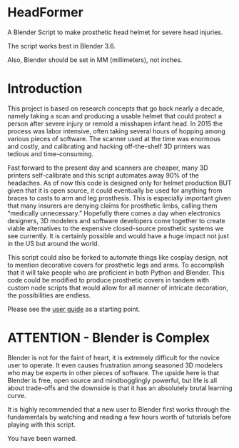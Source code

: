 # HeadFormer
A Blender Script to make prosthetic head helmet for severe head injuries.

The script works best in Blender 3.6.

Also, Blender should be set in MM (millimeters), not inches.

# Introduction

This project is based on research concepts that go back nearly a decade, namely taking a scan and producing a usable helmet that could protect a person after severe injury or remold a misshapen infant head. In 2015 the process was labor intensive, often taking several hours of hopping among various pieces of software. The scanner used at the time was enormous and costly, and calibrating and hacking off-the-shelf 3D printers was tedious and time-consuming.

Fast forward to the present day and scanners are cheaper, many 3D printers self-calibrate and this script automates away 90% of the headaches. As of now this code is designed only for helmet production BUT given that it is open source, it could eventually be used for anything from braces to casts to arm and leg prosthesis. This is especially important given that many insurers are denying claims for prosthetic limbs, calling them “medically unnecessary.” Hopefully there comes a day when electronics designers, 3D modelers and software developers come together to create viable alternatives to the expensive closed-source prosthetic systems we see currently. It is certainly possible and would have a huge impact not just in the US but around the world.

This script could also be forked to automate things like cosplay design, not to mention decorative covers for prosthetic legs and arms. To accomplish that it will take people who are proficient in both Python and Blender. This code could be modified to produce prosthetic covers in tandem with custom node scripts that would allow for all manner of intricate decoration, the possibilities are endless.


Please see the [user guide](https://github.com/PubInv/HeadFormer/blob/main/docs/USER%20GUIDE.odt) as a starting point.

# ATTENTION - Blender is Complex

Blender is not for the faint of heart, it is extremely difficult for the novice user to operate. It even causes frustration among seasoned 3D modelers who may be experts in other pieces of software. The upside here is that Blender is free, open source and mindbogglingly powerful, but life is all about trade-offs and the downside is that it has an absolutely brutal learning curve.

It is highly recommended that a new user to Blender first works through the fundamentals by watching and reading a few hours worth of tutorials before playing with this script.

You have been warned.

